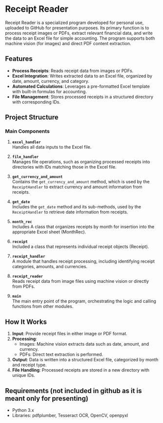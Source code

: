 # Receipt Reader

Receipt Reader is a specialized program developed for personal use, uploaded to GitHub for presentation purposes. Its primary function is to process receipt images or PDFs, extract relevant financial data, and write the data to an Excel file for simple accounting. The program supports both machine vision (for images) and direct PDF content extraction.

## Features

- **Process Receipts**: Reads receipt data from images or PDFs.
- **Excel Integration**: Writes extracted data to an Excel file, organized by date, amount, currency, and category.
- **Automated Calculations**: Leverages a pre-formatted Excel template with built-in formulas for accounting.
- **File Management**: Stores processed receipts in a structured directory with corresponding IDs.

## Project Structure

### Main Components

1. **`excel_handler`**  
   Handles all data inputs to the Excel file.  

2. **`file_handler`**  
   Manages file operations, such as organizing processed receipts into directories with IDs matching those in the Excel file.  

3. **`get_currency_and_amount`**  
   Contains the `get_currency_and_amount` method, which is used by the `ReceiptHandler` to extract currency and amount information from receipts.  

4. **`get_date`**  
   Includes the `get_date` method and its sub-methods, used by the `ReceiptHandler` to retrieve date information from receipts.  

5. **`month_rec`**  
   Includes A class that organizes receipts by month for insertion into the appropriate Excel sheet (MonthRec).  

6. **`receipt`**  
   Included a class that represents individual receipt objects (Receipt).  

7. **`receipt_handler`**  
   A module that handles receipt processing, including identifying receipt categories, amounts, and currencies.  

8. **`receipt_reader`**  
   Reads receipt data from image files using machine vision or directly from PDFs.  

9. **`main`**  
   The main entry point of the program, orchestrating the logic and calling functions from other modules.

## How It Works

1. **Input**: Provide receipt files in either image or PDF format.  
2. **Processing**:  
   - Images: Machine vision extracts data such as date, amount, and currency.  
   - PDFs: Direct text extraction is performed.  
3. **Output**: Data is written into a structured Excel file, categorized by month and receipt type.  
4. **File Handling**: Processed receipts are stored in a new directory with unique IDs.

## Requirements (not included in github as it is meant only for presenting)

- Python 3.x
- Libraries: pdfplumber, Tesseract OCR, OpenCV, openpyxl 

